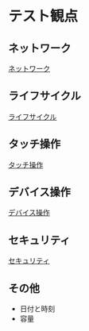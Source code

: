 # テスト観点

## ネットワーク

[ネットワーク](NetworkLink.md)

## ライフサイクル

[ライフサイクル](Lifecycle.md)

## タッチ操作

[タッチ操作](OperationTatch.md)

## デバイス操作

[デバイス操作](OperationDevice.md)

## セキュリティ

[セキュリティ](Security.md)

## その他
  - 日付と時刻
  - 容量

